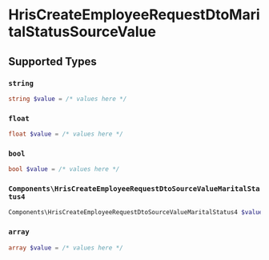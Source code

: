 # HrisCreateEmployeeRequestDtoMaritalStatusSourceValue


## Supported Types

### `string`

```php
string $value = /* values here */
```

### `float`

```php
float $value = /* values here */
```

### `bool`

```php
bool $value = /* values here */
```

### `Components\HrisCreateEmployeeRequestDtoSourceValueMaritalStatus4`

```php
Components\HrisCreateEmployeeRequestDtoSourceValueMaritalStatus4 $value = /* values here */
```

### `array`

```php
array $value = /* values here */
```

